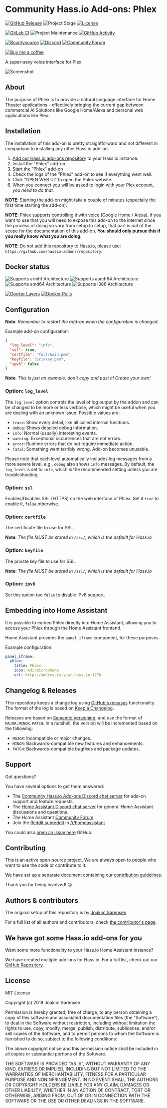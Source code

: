 # Community Hass.io Add-ons: Phlex

[![GitHub Release][releases-shield]][releases]
![Project Stage][project-stage-shield]
[![License][license-shield]](LICENSE.md)

[![GitLab CI][gitlabci-shield]][gitlabci]
![Project Maintenance][maintenance-shield]
[![GitHub Activity][commits-shield]][commits]

[![Bountysource][bountysource-shield]][bountysource]
[![Discord][discord-shield]][discord]
[![Community Forum][forum-shield]][forum]

[![Buy me a coffee][buymeacoffee-shield]][buymeacoffee]

A super-sexy voice interface for Plex.

![Screenshot][screenshot]

## About

The purpose of Phlex is to provide a natural language interface for
Home Theater applications - effectively bridging the current gap between
commercial AI Solutions like Google Home/Alexa and personal
web applications like Plex.

## Installation

The installation of this add-on is pretty straightforward and not different in
comparison to installing any other Hass.io add-on.

1. [Add our Hass.io add-ons repository][repository] to your Hass.io instance.
1. Install the "Phlex" add-on.
1. Start the "Phlex" add-on
1. Check the logs of the "Phlex" add-on to see if everything went well.
1. Click "OPEN WEB UI" to open the Phlex website.
1. When you connect you will be asked to login with your Plex account,
  _you need to do that._

**NOTE**: Starting the add-on might take a couple of minutes (especially the
first time starting the add-on).

**NOTE**: Phlex supports controlling it with voice (Google Home / Alexa),
if you want to use that you will need to expose this add-on to the internet
since the process of doing so vary from setup to setup,
that part is out of the scope for the documentation of this add-on.
**You should only pursue this if you really know what you are doing.**

**NOTE**: Do not add this repository to Hass.io, please use:
`https://github.com/hassio-addons/repository`.

## Docker status

![Supports armhf Architecture][armhf-shield]
![Supports aarch64 Architecture][aarch64-shield]
![Supports amd64 Architecture][amd64-shield]
![Supports i386 Architecture][i386-shield]

[![Docker Layers][layers-shield]][microbadger]
[![Docker Pulls][pulls-shield]][dockerhub]

## Configuration

**Note**: _Remember to restart the add-on when the configuration is changed._

Example add-on configuration:

```json
{
  "log_level": "info",
  "ssl": true,
  "certfile": "fullchain.pem",
  "keyfile": "privkey.pem",
  "ipv6": false
}
```

**Note**: _This is just an example, don't copy and past it! Create your own!_

### Option: `log_level`

The `log_level` option controls the level of log output by the addon and can
be changed to be more or less verbose, which might be useful when you are
dealing with an unknown issue. Possible values are:

- `trace`: Show every detail, like all called internal functions.
- `debug`: Shows detailed debug information.
- `info`: Normal (usually) interesting events.
- `warning`: Exceptional occurrences that are not errors.
- `error`:  Runtime errors that do not require immediate action.
- `fatal`: Something went terribly wrong. Add-on becomes unusable.

Please note that each level automatically includes log messages from a
more severe level, e.g., `debug` also shows `info` messages. By default,
the `log_level` is set to `info`, which is the recommended setting unless
you are troubleshooting.

### Option: `ssl`

Enables/Disables SSL (HTTPS) on the web interface of Phlex. Set it `true`
to enable it, `false` otherwise.

### Option: `certfile`

The certificate file to use for SSL.

**Note**: _The file MUST be stored in `/ssl/`, which is the default for Hass.io_

### Option: `keyfile`

The private key file to use for SSL.

**Note**: _The file MUST be stored in `/ssl/`, which is the default for Hass.io_

### Option: `ipv6`

Set this option too `false` to disable IPv6 support.

## Embedding into Home Assistant

It is possible to embed Phlex directly into Home Assistant, allowing you to
access your Phlex through the Home Assistant frontend.

Home Assistant provides the `panel_iframe` component, for these purposes.

Example configuration:

```yaml
panel_iframe:
  phlex:
    title: Phlex
    icon: mdi:microphone
    url: http://addres.to.your.hass.io:1778
```

## Changelog & Releases

This repository keeps a change log using [GitHub's releases][releases]
functionality. The format of the log is based on
[Keep a Changelog][keepchangelog].

Releases are based on [Semantic Versioning][semver], and use the format
of ``MAJOR.MINOR.PATCH``. In a nutshell, the version will be incremented
based on the following:

- ``MAJOR``: Incompatible or major changes.
- ``MINOR``: Backwards-compatible new features and enhancements.
- ``PATCH``: Backwards-compatible bugfixes and package updates.

## Support

Got questions?

You have several options to get them answered:

- The [Community Hass.io Add-ons Discord chat server][discord] for add-on
  support and feature requests.
- The [Home Assistant Discord chat server][discord-ha] for general Home
  Assistant discussions and questions.
- The Home Assistant [Community Forum][forum].
- Join the [Reddit subreddit][reddit] in [/r/homeassistant][reddit]

You could also [open an issue here][issue] GitHub.

## Contributing

This is an active open-source project. We are always open to people who want to
use the code or contribute to it.

We have set up a separate document containing our
[contribution guidelines](CONTRIBUTING.md).

Thank you for being involved! :heart_eyes:

## Authors & contributors

The original setup of this repository is by [Joakim Sørensen][ludeeus].

For a full list of all authors and contributors,
check [the contributor's page][contributors].

## We have got some Hass.io add-ons for you

Want some more functionality to your Hass.io Home Assistant instance?

We have created multiple add-ons for Hass.io. For a full list, check out
our [GitHub Repository][repository].

## License

MIT License

Copyright (c) 2018 Joakim Sørensen

Permission is hereby granted, free of charge, to any person obtaining a copy
of this software and associated documentation files (the "Software"), to deal
in the Software without restriction, including without limitation the rights
to use, copy, modify, merge, publish, distribute, sublicense, and/or sell
copies of the Software, and to permit persons to whom the Software is
furnished to do so, subject to the following conditions:

The above copyright notice and this permission notice shall be included in all
copies or substantial portions of the Software.

THE SOFTWARE IS PROVIDED "AS IS", WITHOUT WARRANTY OF ANY KIND, EXPRESS OR
IMPLIED, INCLUDING BUT NOT LIMITED TO THE WARRANTIES OF MERCHANTABILITY,
FITNESS FOR A PARTICULAR PURPOSE AND NONINFRINGEMENT. IN NO EVENT SHALL THE
AUTHORS OR COPYRIGHT HOLDERS BE LIABLE FOR ANY CLAIM, DAMAGES OR OTHER
LIABILITY, WHETHER IN AN ACTION OF CONTRACT, TORT OR OTHERWISE, ARISING FROM,
OUT OF OR IN CONNECTION WITH THE SOFTWARE OR THE USE OR OTHER DEALINGS IN THE
SOFTWARE.

[aarch64-shield]: https://img.shields.io/badge/aarch64-yes-green.svg
[amd64-shield]: https://img.shields.io/badge/amd64-yes-green.svg
[anchore-shield]: https://anchore.io/service/badges/image/67d1185473090e99d5ac5e1bb4d1aa2295117a9bd3d7abbf8cd8a71e331c8388
[anchore]: https://anchore.io/image/dockerhub/hassioaddons%2Funifi%3Alatest
[armhf-shield]: https://img.shields.io/badge/armhf-yes-green.svg
[bountysource-shield]: https://img.shields.io/bountysource/team/hassio-addons/activity.svg
[bountysource]: https://www.bountysource.com/teams/hassio-addons/issues
[buymeacoffee-shield]: https://www.buymeacoffee.com/assets/img/guidelines/download-assets-sm-2.svg
[buymeacoffee]: https://www.buymeacoffee.com/ludeeus
[commits-shield]: https://img.shields.io/github/commit-activity/y/hassio-addons/addon-phlex.svg
[commits]: https://github.com/hassio-addons/addon-phlex/commits/master
[contributors]: https://github.com/hassio-addons/addon-phlex/graphs/contributors
[discord-ha]: https://discord.gg/c5DvZ4e
[discord-shield]: https://img.shields.io/discord/478094546522079232.svg
[discord]: https://discord.me/hassioaddons
[dockerhub]: https://hub.docker.com/r/hassioaddons/phlex
[forum-shield]: https://img.shields.io/badge/community-forum-brightgreen.svg
[forum]: https://community.home-assistant.io/
[ludeeus]: https://github.com/ludeeus
[gitlabci-shield]: https://gitlab.com/hassio-addons/addon-phlex/badges/master/pipeline.svg
[gitlabci]: https://gitlab.com/hassio-addons/addon-phlex/pipelines
[home-assistant]: https://home-assistant.io
[i386-shield]: https://img.shields.io/badge/i386-yes-green.svg
[issue]: https://github.com/hassio-addons/addon-phlex/issues
[keepchangelog]: http://keepachangelog.com/en/1.0.0/
[layers-shield]: https://images.microbadger.com/badges/image/hassioaddons/phlex.svg
[license-shield]: https://img.shields.io/github/license/hassio-addons/addon-phlex.svg
[maintenance-shield]: https://img.shields.io/maintenance/yes/2018.svg
[microbadger]: https://microbadger.com/images/hassioaddons/phlex
[project-stage-shield]: https://img.shields.io/badge/project%20stage-production%20ready-brightgreen.svg
[pulls-shield]: https://img.shields.io/docker/pulls/hassioaddons/phlex.svg
[reddit]: https://reddit.com/r/homeassistant
[releases-shield]: https://img.shields.io/github/release/hassio-addons/addon-phlex.svg
[releases]: https://github.com/hassio-addons/addon-phlex/releases
[repository]: https://github.com/hassio-addons/repository
[semver]: http://semver.org/spec/v2.0.0.htm
[screenshot]: https://github.com/hassio-addons/addon-phlex/raw/master/images/screenshot.png
